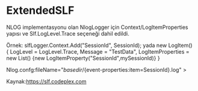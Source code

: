 # ExtendedSLF

NLOG implementasyonu olan NlogLogger için Context/LogItemProperties yapısı ve Slf.LogLevel.Trace seçeneği dahil edildi.

Örnek:
slfLogger.Context.Add("SessionId", SessionId);
yada
new LogItem() { LogLevel = LogLevel.Trace, Message = "TestData", LogItemProperties = new List<LogItemProperty>() {new LogItemProperty("SessionId",mySessionId)} }

Nlog.confg:fileName="${basedir}/${event-properties:item=SessionId}.log" >


Kaynak:https://slf.codeplex.com 
